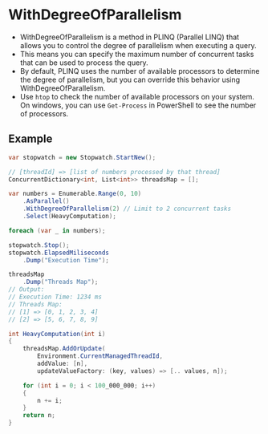 # WithDegreeOfParallelism

- WithDegreeOfParallelism is a method in PLINQ (Parallel LINQ) that allows you to control the degree of parallelism when executing a query.
- This means you can specify the maximum number of concurrent tasks that can be used to process the query.
- By default, PLINQ uses the number of available processors to determine the degree of parallelism, but you can override this behavior using WithDegreeOfParallelism.
- Use `htop` to check the number of available processors on your system. On windows, you can use `Get-Process` in PowerShell to see the number of processors.

## Example

```csharp
var stopwatch = new Stopwatch.StartNew();

// [threadId] => [list of numbers processed by that thread]
ConcurrentDictionary<int, List<int>> threadsMap = [];

var numbers = Enumerable.Range(0, 10)
    .AsParallel()
    .WithDegreeOfParallelism(2) // Limit to 2 concurrent tasks
    .Select(HeavyComputation);

foreach (var _ in numbers);

stopwatch.Stop();
stopwatch.ElapsedMiliseconds
    .Dump("Execution Time");

threadsMap
    .Dump("Threads Map");
// Output:
// Execution Time: 1234 ms
// Threads Map:
// [1] => [0, 1, 2, 3, 4]
// [2] => [5, 6, 7, 8, 9]

int HeavyComputation(int i)
{
    threadsMap.AddOrUpdate(
        Environment.CurrentManagedThreadId,
        addValue: [n],
        updateValueFactory: (key, values) => [.. values, n]);

    for (int i = 0; i < 100_000_000; i++)
    {
        n += i;
    }
    return n;
}
```

